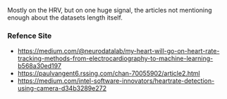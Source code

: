 Mostly on the HRV, but on one huge signal, the articles not mentioning enough about the datasets length itself.

### Refence Site
- https://medium.com/@neurodatalab/my-heart-will-go-on-heart-rate-tracking-methods-from-electrocardiography-to-machine-learning-b568a30ed197
- https://paulvangent6.rssing.com/chan-70055902/article2.html
- https://medium.com/intel-software-innovators/heartrate-detection-using-camera-d34b3289e272